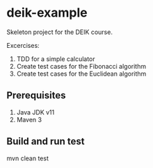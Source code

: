 # deik-example

Skeleton project for the DEIK course.

Excercises:
1. TDD for a simple calculator
1. Create test cases for the Fibonacci algorithm
1. Create test cases for the Euclidean algorithm

## Prerequisites

1. Java JDK v11
1. Maven 3

## Build and run test
 mvn clean test
